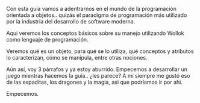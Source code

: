 Con esta guía vamos a adentrarnos en el mundo de la programación orientada a objetos.. quizás el paradigma de programación más utilizado por la industria del desarrollo de software moderna.

Aquí veremos los conceptos básicos sobre su manejo utilizando Wollok como lenguaje de programación.

Veremos qué es un objeto, para qué se lo utiliza, qué conceptos y atributos lo caracterizan, cómo se manipula, entre otras nociones.

Aún así, voy 3 párrafos y ya estoy aburrido. Empecemos a desarrollar un juego mientras hacemos la guía.. ¿les parece? A mi siempre me gustó eso de las espaditas, los dragones y la magia, asi que podríamos ir por ahi.

Empecemos.